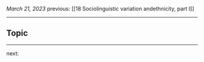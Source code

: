 *March 21, 2023*
previous: [[18 Sociolinguistic variation andethnicity, part I]]

---

## Topic


---




next:
